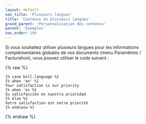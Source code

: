 ```yaml
---
layout: default
nav_title: 'Plusieurs langues'
title: 'Contenus en plusieurs langues'
grand_parent: 'Personnalisation des contenus'
parent: 'Exemples'
nav_order: 100
---
```


Si vous souhaitez utiliser plusieurs langues pour les informations complémentaires globales de vos documents (menu Paramètres / Facturation), vous pouvez utiliser le code suivant :

{% raw %}
```liquid
{% case bill.language %}
{% when 'en' %}
Your satisfaction is our priority
{% when 'es %}
Su satisfacción es nuestra prioridad
{% else %}
Votre satisfaction est notre priorité
{% endcase %}
```
{% endraw %}
